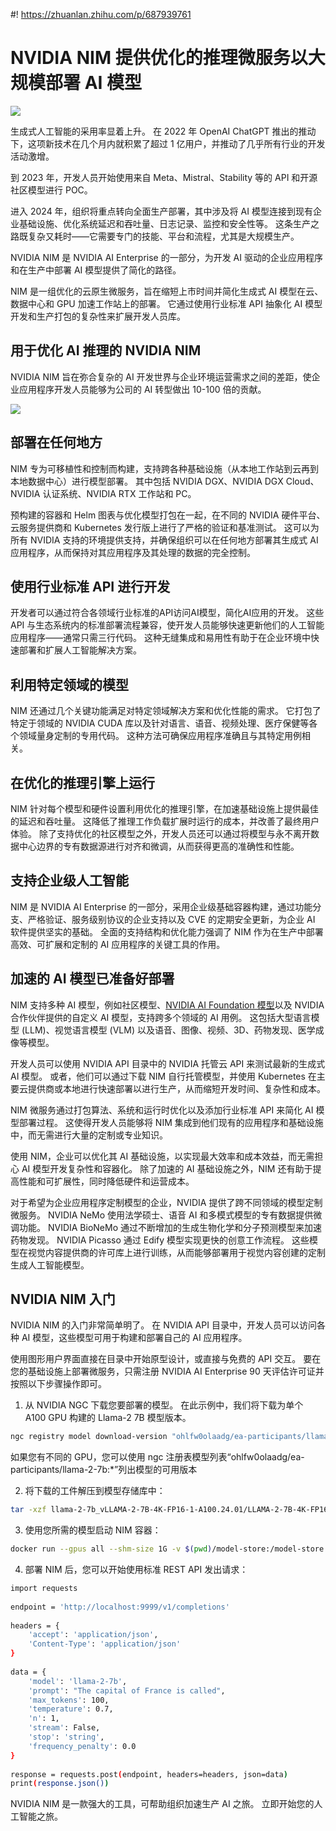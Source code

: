 #! https://zhuanlan.zhihu.com/p/687939761
# NVIDIA NIM 提供优化的推理微服务以大规模部署 AI 模型


![](https://developer-blogs.nvidia.com/wp-content/uploads/2024/03/nim-inference-microservices.png)


生成式人工智能的采用率显着上升。 在 2022 年 OpenAI ChatGPT 推出的推动下，这项新技术在几个月内就积累了超过 1 亿用户，并推动了几乎所有行业的开发活动激增。

到 2023 年，开发人员开始使用来自 Meta、Mistral、Stability 等的 API 和开源社区模型进行 POC。

进入 2024 年，组织将重点转向全面生产部署，其中涉及将 AI 模型连接到现有企业基础设施、优化系统延迟和吞吐量、日志记录、监控和安全性等。 这条生产之路既复杂又耗时——它需要专门的技能、平台和流程，尤其是大规模生产。

NVIDIA NIM 是 NVIDIA AI Enterprise 的一部分，为开发 AI 驱动的企业应用程序和在生产中部署 AI 模型提供了简化的路径。

NIM 是一组优化的云原生微服务，旨在缩短上市时间并简化生成式 AI 模型在云、数据中心和 GPU 加速工作站上的部署。 它通过使用行业标准 API 抽象化 AI 模型开发和生产打包的复杂性来扩展开发人员库。

## 用于优化 AI 推理的 NVIDIA NIM
NVIDIA NIM 旨在弥合复杂的 AI 开发世界与企业环境运营需求之间的差距，使企业应用程序开发人员能够为公司的 AI 转型做出 10-100 倍的贡献。

![](https://developer-blogs.nvidia.com/wp-content/uploads/2024/03/NVIDIA-NIM.png)

## 部署在任何地方
NIM 专为可移植性和控制而构建，支持跨各种基础设施（从本地工作站到云再到本地数据中心）进行模型部署。 其中包括 NVIDIA DGX、NVIDIA DGX Cloud、NVIDIA 认证系统、NVIDIA RTX 工作站和 PC。

预构建的容器和 Helm 图表与优化模型打包在一起，在不同的 NVIDIA 硬件平台、云服务提供商和 Kubernetes 发行版上进行了严格的验证和基准测试。 这可以为所有 NVIDIA 支持的环境提供支持，并确保组织可以在任何地方部署其生成式 AI 应用程序，从而保持对其应用程序及其处理的数据的完全控制。

## 使用行业标准 API 进行开发
开发者可以通过符合各领域行业标准的API访问AI模型，简化AI应用的开发。 这些 API 与生态系统内的标准部署流程兼容，使开发人员能够快速更新他们的人工智能应用程序——通常只需三行代码。 这种无缝集成和易用性有助于在企业环境中快速部署和扩展人工智能解决方案。

## 利用特定领域的模型
NIM 还通过几个关键功能满足对特定领域解决方案和优化性能的需求。 它打包了特定于领域的 NVIDIA CUDA 库以及针对语言、语音、视频处理、医疗保健等各个领域量身定制的专用代码。 这种方法可确保应用程序准确且与其特定用例相关。

## 在优化的推理引擎上运行
NIM 针对每个模型和硬件设置利用优化的推理引擎，在加速基础设施上提供最佳的延迟和吞吐量。 这降低了推理工作负载扩展时运行的成本，并改善了最终用户体验。 除了支持优化的社区模型之外，开发人员还可以通过将模型与永不离开数据中心边界的专有数据源进行对齐和微调，从而获得更高的准确性和性能。

## 支持企业级人工智能
NIM 是 NVIDIA AI Enterprise 的一部分，采用企业级基础容器构建，通过功能分支、严格验证、服务级别协议的企业支持以及 CVE 的定期安全更新，为企业 AI 软件提供坚实的基础。 全面的支持结构和优化能力强调了 NIM 作为在生产中部署高效、可扩展和定制的 AI 应用程序的关键工具的作用。

## 加速的 AI 模型已准备好部署
NIM 支持多种 AI 模型，例如社区模型、[NVIDIA AI Foundation 模型](https://www.nvidia.com/en-us/ai-data-science/foundation-models/)以及 NVIDIA 合作伙伴提供的自定义 AI 模型，支持跨多个领域的 AI 用例。 这包括大型语言模型 (LLM)、视觉语言模型 (VLM) 以及语音、图像、视频、3D、药物发现、医学成像等模型。

开发人员可以使用 NVIDIA API 目录中的 NVIDIA 托管云 API 来测试最新的生成式 AI 模型。 或者，他们可以通过下载 NIM 自行托管模型，并使用 Kubernetes 在主要云提供商或本地进行快速部署以进行生产，从而缩短开发时间、复杂性和成本。

NIM 微服务通过打包算法、系统和运行时优化以及添加行业标准 API 来简化 AI 模型部署过程。 这使得开发人员能够将 NIM 集成到他们现有的应用程序和基础设施中，而无需进行大量的定制或专业知识。

使用 NIM，企业可以优化其 AI 基础设施，以实现最大效率和成本效益，而无需担心 AI 模型开发复杂性和容器化。 除了加速的 AI 基础设施之外，NIM 还有助于提高性能和可扩展性，同时降低硬件和运营成本。

对于希望为企业应用程序定制模型的企业，NVIDIA 提供了跨不同领域的模型定制微服务。 NVIDIA NeMo 使用法学硕士、语音 AI 和多模式模型的专有数据提供微调功能。 NVIDIA BioNeMo 通过不断增加的生成生物化学和分子预测模型来加速药物发现。 NVIDIA Picasso 通过 Edify 模型实现更快的创意工作流程。 这些模型在视觉内容提供商的许可库上进行训练，从而能够部署用于视觉内容创建的定制生成人工智能模型。


## NVIDIA NIM 入门
NVIDIA NIM 的入门非常简单明了。 在 NVIDIA API 目录中，开发人员可以访问各种 AI 模型，这些模型可用于构建和部署自己的 AI 应用程序。

使用图形用户界面直接在目录中开始原型设计，或直接与免费的 API 交互。 要在您的基础设施上部署微服务，只需注册 NVIDIA AI Enterprise 90 天评估许可证并按照以下步骤操作即可。

1. 从 NVIDIA NGC 下载您要部署的模型。 在此示例中，我们将下载为单个 A100 GPU 构建的 Llama-2 7B 模型版本。

```bash
ngc registry model download-version "ohlfw0olaadg/ea-participants/llama-2-7b:LLAMA-2-7B-4K-FP16-1-A100.24.01"
```

如果您有不同的 GPU，您可以使用 ngc 注册表模型列表“ohlfw0olaadg/ea-participants/llama-2-7b:*”列出模型的可用版本

2. 将下载的工件解压到模型存储库中：

```bash
tar -xzf llama-2-7b_vLLAMA-2-7B-4K-FP16-1-A100.24.01/LLAMA-2-7B-4K-FP16-1-A100.24.01.tar.gz
```

3. 使用您所需的模型启动 NIM 容器：

```bash
docker run --gpus all --shm-size 1G -v $(pwd)/model-store:/model-store --net=host nvcr.io/ohlfw0olaadg/ea-participants/nemollm-inference-ms:24.01 nemollm_inference_ms --model llama-2-7b --num_gpus=1
```
4. 部署 NIM 后，您可以开始使用标准 REST API 发出请求：

```bash
import requests
 
endpoint = 'http://localhost:9999/v1/completions'
 
headers = {
    'accept': 'application/json',
    'Content-Type': 'application/json'
}
 
data = {
    'model': 'llama-2-7b',
    'prompt': "The capital of France is called",
    'max_tokens': 100,
    'temperature': 0.7,
    'n': 1,
    'stream': False,
    'stop': 'string',
    'frequency_penalty': 0.0
}
 
response = requests.post(endpoint, headers=headers, json=data)
print(response.json())
```
NVIDIA NIM 是一款强大的工具，可帮助组织加速生产 AI 之旅。 立即开始您的人工智能之旅。

















